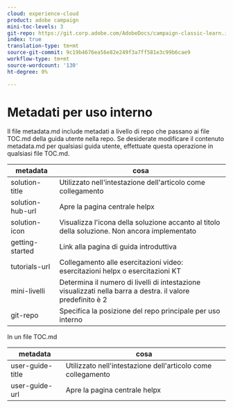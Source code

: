 ```yaml
---
cloud: experience-cloud
product: adobe campaign
mini-toc-levels: 3
git-repo: https://git.corp.adobe.com/AdobeDocs/campaign-classic-learn.it-IT
index: true
translation-type: tm+mt
source-git-commit: 9c19b4676ea56e82e249f3a7ff581e3c99b6cae9
workflow-type: tm+mt
source-wordcount: '130'
ht-degree: 0%

---
```



# Metadati per uso interno

Il file metadata.md include metadati a livello di repo che passano ai file TOC.md della guida utente nella repo. Se desiderate modificare il contenuto metadata.md per qualsiasi guida utente, effettuate questa operazione in qualsiasi file TOC.md.

| metadata | cosa |
|--- |--- |
| solution-title | Utilizzato nell&#39;intestazione dell&#39;articolo come collegamento |
| solution-hub-url | Apre la pagina centrale helpx |
| solution-icon | Visualizza l&#39;icona della soluzione accanto al titolo della soluzione. Non ancora implementato |
| getting-started | Link alla pagina di guida introduttiva |
| tutorials-url | Collegamento alle esercitazioni video: esercitazioni helpx o esercitazioni KT |
| mini-livelli | Determina il numero di livelli di intestazione visualizzati nella barra a destra. il valore predefinito è 2 |
| git-repo | Specifica la posizione del repo principale per uso interno |

In un file TOC.md

| metadata | cosa |
|--- |--- |
| user-guide-title | Utilizzato nell&#39;intestazione dell&#39;articolo come collegamento |
| user-guide-url | Apre la pagina centrale helpx |
